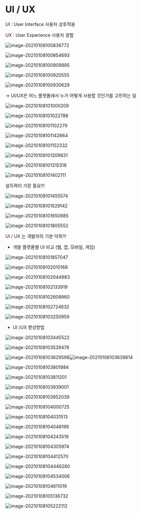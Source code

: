 # UI / UX

UI : User Interface 사용자 상호작용

UX : User Experience 사용자 경험

![image-20210108100836772](08.UIUX.assets/image-20210108100836772.png)

![image-20210108100854693](08.UIUX.assets/image-20210108100854693.png)

![image-20210108100909895](08.UIUX.assets/image-20210108100909895.png)

![image-20210108100920555](08.UIUX.assets/image-20210108100920555.png)

![image-20210108100930629](08.UIUX.assets/image-20210108100930629.png)

-> UI/UX은 어느 플랫폼에서 누가 어떻게 사용할 것인가를 고민하는 일

![image-20210108101000209](08.UIUX.assets/image-20210108101000209.png)

![image-20210108101022788](08.UIUX.assets/image-20210108101022788.png)

![image-20210108101102279](08.UIUX.assets/image-20210108101102279.png)

![image-20210108101142864](08.UIUX.assets/image-20210108101142864.png)

![image-20210108101152332](08.UIUX.assets/image-20210108101152332.png)

![image-20210108101209831](08.UIUX.assets/image-20210108101209831.png)

![image-20210108101315318](08.UIUX.assets/image-20210108101315318.png)

![image-20210108101402111](08.UIUX.assets/image-20210108101402111.png)

설득력이 가장 중요!!!

![image-20210108101455574](08.UIUX.assets/image-20210108101455574.png)

![image-20210108101529142](08.UIUX.assets/image-20210108101529142.png)

![image-20210108101650685](08.UIUX.assets/image-20210108101650685.png)

![image-20210108101805552](08.UIUX.assets/image-20210108101805552.png)

UI  / UX 는 개발자의 기본 덕목!!!

- 개발 플랫폼별 UI 비교 (웹, 앱, 모바일, 게임)

![image-20210108101857047](08.UIUX.assets/image-20210108101857047.png)

![image-20210108102010168](08.UIUX.assets/image-20210108102010168.png)

![image-20210108102044983](08.UIUX.assets/image-20210108102044983.png)

![image-20210108102133919](08.UIUX.assets/image-20210108102133919.png)

![image-20210108102608960](08.UIUX.assets/image-20210108102608960.png)

![image-20210108102724632](08.UIUX.assets/image-20210108102724632.png)

![image-20210108103250959](08.UIUX.assets/image-20210108103250959.png)

- UI /UX 향상방법

 ![image-20210108103445522](08.UIUX.assets/image-20210108103445522.png)

![image-20210108103539476](08.UIUX.assets/image-20210108103539476.png)

![image-20210108103629598](08.UIUX.assets/image-20210108103629598.png)![image-20210108103639814](08.UIUX.assets/image-20210108103639814.png)

![image-20210108103801984](08.UIUX.assets/image-20210108103801984.png)

![image-20210108103811201](08.UIUX.assets/image-20210108103811201.png)

![image-20210108103939001](08.UIUX.assets/image-20210108103939001.png)

![image-20210108103952039](08.UIUX.assets/image-20210108103952039.png)

![image-20210108104000725](08.UIUX.assets/image-20210108104000725.png)

![image-20210108104031513](08.UIUX.assets/image-20210108104031513.png)

![image-20210108104048199](08.UIUX.assets/image-20210108104048199.png)

![image-20210108104243519](08.UIUX.assets/image-20210108104243519.png)

![image-20210108104305974](08.UIUX.assets/image-20210108104305974.png)

![image-20210108104412570](08.UIUX.assets/image-20210108104412570.png)

![image-20210108104446280](08.UIUX.assets/image-20210108104446280.png)

![image-20210108104534006](08.UIUX.assets/image-20210108104534006.png)

![image-20210108104611019](08.UIUX.assets/image-20210108104611019.png)

![image-20210108105136732](08.UIUX.assets/image-20210108105136732.png)

![image-20210108105222112](08.UIUX.assets/image-20210108105222112.png)



